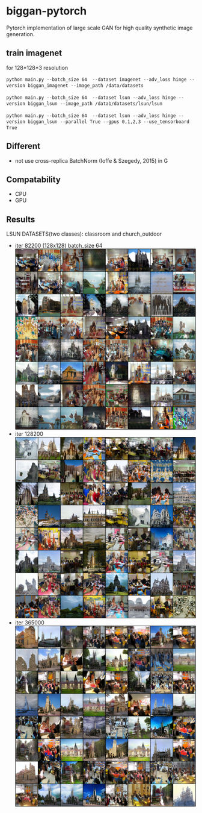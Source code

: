 # biggan-pytorch

Pytorch implementation of large scale GAN for high quality synthetic image generation.

## train imagenet

for 128\*128\*3 resolution

    python main.py --batch_size 64  --dataset imagenet --adv_loss hinge --version biggan_imagenet --image_path /data/datasets

    python main.py --batch_size 64  --dataset lsun --adv_loss hinge --version biggan_lsun --image_path /data1/datasets/lsun/lsun

    python main.py --batch_size 64  --dataset lsun --adv_loss hinge --version biggan_lsun --parallel True --gpus 0,1,2,3 --use_tensorboard True



## Different

* not use cross-replica BatchNorm (Ioffe & Szegedy, 2015) in G

## Compatability

* CPU 
* GPU

## Results

LSUN DATASETS(two classes): classroom and church_outdoor
* iter 82200 (128x128) batch_size 64
![](./results/iter_82200_fake.png)
* iter 128200
![](./results/iter_128200_fake.png)
* iter 365000
![](./results/iter_365000_fake.png)





